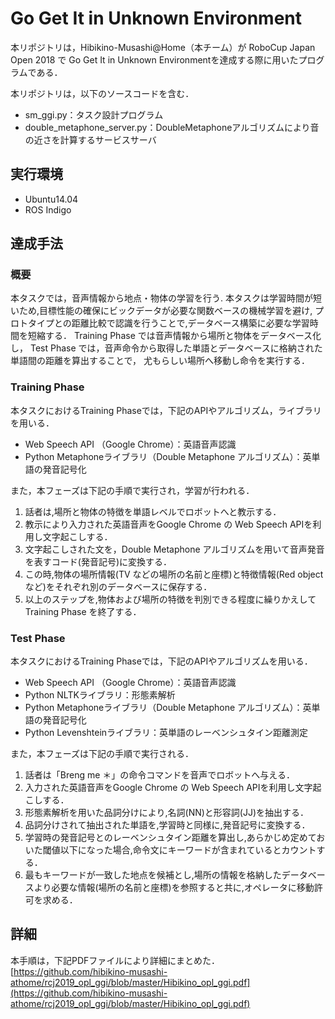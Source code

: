 # Go Get It in Unknown Environment
本リポジトリは，Hibikino-Musashi@Home（本チーム）が
RoboCup Japan Open 2018 で
Go Get It in Unknown Environmentを達成する際に用いたプログラムである．

本リポジトリは，以下のソースコードを含む．
* sm\_ggi.py：タスク設計プログラム
* double\_metaphone\_server.py：DoubleMetaphoneアルゴリズムにより音の近さを計算するサービスサーバ

## 実行環境
* Ubuntu14.04
* ROS Indigo

## 達成手法
### 概要
本タスクでは，音声情報から地点・物体の学習を行う.
本タスクは学習時間が短いため,目標性能の確保にビックデータが必要な関数ベースの機械学習を避け,
プロトタイプとの距離比較で認識を行うことで,データベース構築に必要な学習時間を短縮する．
Training Phase では音声情報から場所と物体をデータベース化し，
Test Phase では，音声命令から取得した単語とデータベースに格納された単語間の距離を算出することで，
尤もらしい場所へ移動し命令を実行する．

### Training Phase
本タスクにおけるTraining Phaseでは，下記のAPIやアルゴリズム，ライブラリを用いる．
* Web Speech API （Google Chrome）：英語音声認識
* Python Metaphoneライブラリ（Double Metaphone アルゴリズム）：英単語の発音記号化

また，本フェーズは下記の手順で実行され，学習が行われる．
1. 話者は,場所と物体の特徴を単語レベルでロボットへと教示する．
2. 教示により入力された英語音声をGoogle Chrome の Web Speech APIを利用し文字起こしする．
3. 文字起こしされた文を，Double Metaphone アルゴリズムを用いて音声発音を表すコード(発音記号)に変換する．
4. この時,物体の場所情報(TV などの場所の名前と座標)と特徴情報(Red object など)をそれぞれ別のデータベースに保存する．
5. 以上のステップを,物体および場所の特徴を判別できる程度に繰りかえして Training Phase を終了する．

### Test Phase
本タスクにおけるTraining Phaseでは，下記のAPIやアルゴリズムを用いる．
* Web Speech API （Google Chrome）：英語音声認識
* Python NLTKライブラリ：形態素解析
* Python Metaphoneライブラリ（Double Metaphone アルゴリズム）：英単語の発音記号化
* Python Levenshteinライブラリ：英単語のレーベンシュタイン距離測定

また，本フェーズは下記の手順で実行される．
1. 話者は「Breng me ＊」の命令コマンドを音声でロボットへ与える．
2. 入力された英語音声をGoogle Chrome の Web Speech APIを利用し文字起こしする．
3. 形態素解析を用いた品詞分けにより,名詞(NN)と形容詞(JJ)を抽出する．
4. 品詞分けされて抽出された単語を,学習時と同様に,発音記号に変換する．
5. 学習時の発音記号とのレーベンシュタイン距離を算出し,あらかじめ定めておいた閾値以下になった場合,命令文にキーワードが含まれているとカウントする．
6. 最もキーワードが一致した地点を候補とし,場所の情報を格納したデータベースより必要な情報(場所の名前と座標)を参照すると共に,オペレータに移動許可を求める．

## 詳細
本手順は，下記PDFファイルにより詳細にまとめた．
[https://github.com/hibikino-musashi-athome/rcj2019_opl_ggi/blob/master/Hibikino_opl_ggi.pdf](https://github.com/hibikino-musashi-athome/rcj2019_opl_ggi/blob/master/Hibikino_opl_ggi.pdf)
